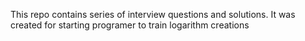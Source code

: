 This repo contains series of interview questions and solutions. 
It was created for starting programer to train logarithm creations 
